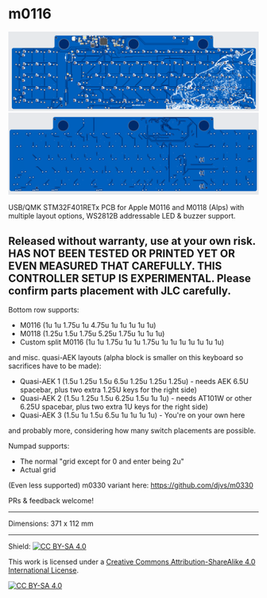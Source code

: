 # m0116

![Screenshot of PCB bottom](screenshot_bottom.png)
![Screenshot of PCB top](screenshot_top.png)

USB/QMK STM32F401RETx PCB for Apple M0116 and M0118 (Alps) with multiple layout options, WS2812B addressable LED & buzzer support.  

## Released without warranty, use at your own risk.  HAS NOT BEEN TESTED OR PRINTED YET OR EVEN MEASURED THAT CAREFULLY.  THIS CONTROLLER SETUP IS EXPERIMENTAL.  Please confirm parts placement with JLC carefully.

Bottom row supports:
* M0116 (1u 1u 1.75u 1u 4.75u 1u 1u 1u 1u 1u)
* M0118 (1.25u 1.5u 1.75u 5.25u 1.75u 1u 1u 1u)
* Custom split M0116 (1u 1u 1.75u 1u 1u 1.75u 1u 1u 1u 1u 1u 1u 1u)

and misc. quasi-AEK layouts (alpha block is smaller on this keyboard so sacrifices have to be made):
* Quasi-AEK 1 (1.5u 1.25u 1.5u 6.5u 1.25u 1.25u 1.25u) - needs AEK 6.5U spacebar, plus two extra 1.25U keys for the right side)
* Quasi-AEK 2 (1.5u 1.25u 1.5u 6.25u 1.5u 1u 1u) - needs AT101W or other 6.25U spacebar, plus two extra 1U keys for the right side)
* Quasi-AEK 3 (1.5u 1u 1.5u 6.5u 1u 1u 1u 1u) - You're on your own here

and probably more, considering how many switch placements are possible.

Numpad supports:
* The normal "grid except for 0 and enter being 2u"
* Actual grid

(Even less supported) m0330 variant here: https://github.com/djvs/m0330

PRs & feedback welcome!

---

Dimensions: 371 x 112 mm

---

Shield: [![CC BY-SA 4.0][cc-by-sa-shield]][cc-by-sa]

This work is licensed under a
[Creative Commons Attribution-ShareAlike 4.0 International License][cc-by-sa].

[![CC BY-SA 4.0][cc-by-sa-image]][cc-by-sa]

[cc-by-sa]: http://creativecommons.org/licenses/by-sa/4.0/
[cc-by-sa-image]: https://licensebuttons.net/l/by-sa/4.0/88x31.png
[cc-by-sa-shield]: https://img.shields.io/badge/License-CC%20BY--SA%204.0-lightgrey.svg
